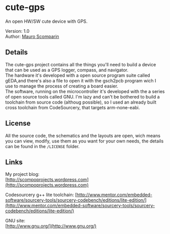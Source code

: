 cute-gps
========

An open HW/SW cute device with GPS.  

Version:	1.0  
Author:		[Mauro Scomparin](http://scompoprojects.wordpress.com)  

Details
-------
  
The cute-gps project contains all the things you'll need to build a device that
can be used as a GPS logger, compass, and navigator.  
The hardware it's developed with a open source program suite called gEDA,and
there's also a file to open it with the gsch2pcb program wich I use to manage
the process of creating a board easier.  
The software, running on the microcontroller it's developed with the a series
of open source tools called GNU. I'm lazy and can't be bothered to build a
toolchain from source code (althoug possible), so I used an already built
cross toolchain from CodeSourcery, that targets arm-none-eabi.
  
  
License
-------

All the source code, the schematics and the layouts are open, wich means you
can view, modify, use them as you want for your own needs, the details can be
found in the `/LICENSE` folder.
  

Links
-----
  
My project blog:  
[http://scompoprojects.wordpress.com](http://scompoprojects.wordpress.com)  
  
Codesourcery g++ lite toolchain:
[http://www.mentor.com/embedded-software/sourcery-tools/sourcery-codebench/editions/lite-edition/](http://www.mentor.com/embedded-software/sourcery-tools/sourcery-codebench/editions/lite-edition/)  
  
GNU site:  
[http://www.gnu.org/](http://www.gnu.org/)  